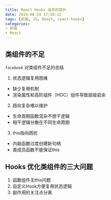 ```yaml
---
title: React Hooks 组件的提升
date: 2019-08-24 17:50:12
tags: [前端, JS, React, react-hooks]
categories:
- 前端
- React
---
```


## 类组件的不足

`facebook` 对类组件不足的总结

1. 状态逻辑复用困难
  - 缺少复用机制
  - 渲染属性和高阶组件（HOC）组件导致层级宕余
2. 趋向复杂难以维护
  - 生命周期函数混杂不想干逻辑
  - 相干逻辑分散在不同生命周期
3. this指向困扰
  - 内联函数过度创建新句柄
  - 类成员函数不能保证this

## Hooks 优化类组件的三大问题

1. 函数组件无this问题
2. 自定义Hook方便复用状态逻辑
3. 副作用的关注点分离



